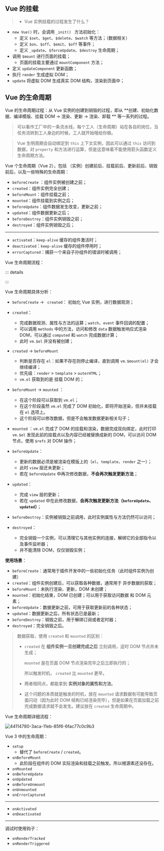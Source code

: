 ## Vue 的挂载

> + Vue 实例挂载的过程发生了什么？ 

+ `new Vue()` 时，会调用 `_init() ` 方法初始化：
  + 定义 `$set`、`$get`、`$delete`、`$watch` 等方法；（数据相关）
  + 定义 `$on`、`$off`、`$emit`、`$off` 等事件；
  + 定义 `_update`、`$forceUpdate`、`$destroy` 生命周期；
+ 调用 `$mount` 进行页面的挂载；
  + 页面的挂载主要通过 `mountComponent` 方法； 
+ 定义 `updateComponent` 更新函数；
+ 执行 `render` 生成虚拟 DOM；
+ `update` 将虚拟 DOM 生成真实 DOM 结构，渲染到页面中；



## Vue 的生命周期

Vue 的生命周期过程：从 Vue 实例的创建到销毁的过程，即从 **创建、初始化数据、编译模版、挂载 DOM → 渲染、更新 → 渲染、卸载 ** 等一系列的过程。

> 可以看作工厂中的一条流水线，每个工人（生命周期）站在各自的岗位，当任务流转到工人身边的时候，工人就开始哦给你做。

> Vue 生明周期会自动绑定到 `this` 上下文实例，因此可以通过 `this` 访问到数据，对 `property` 和方法进行运算，但是这意味着不能使用箭头函数定义生命周期方法。



Vue 个生命周期（Vue 2），包括 （实例）创建前后、挂载前后、更新前后、销毁前后，以及一些特殊的生命周期：

+ `beforeCreate` ：组件实例被创建之前；
+ `created`：组件实例完全创建；
+ `beforeMount`：组件挂载之前；
+ `mounted`：组件挂载到实例之后；
+ `beforeUpdate`：组件数据发生改变，更新之前；
+ `updated`：组件数据更新之后；
+ `beforeDestroy`：组件实例销毁之前；
+ `destroyed`：组件实例销毁之后；

***

+ `activated`：`keep-alive` 缓存的组件激活时；
+ `deactivated`：`keep-alive` 缓存的组件停用时；
+ `errorCaptured`：捕获一个来自子孙组件的错误时被调用；



Vue 生命周期流程：

::: details



:::



Vue 生命周期具体分析：

+ `beforeCreate` → ` created`： 初始化 Vue 实例，进行数据观测；
+ `created`：
  + 完成数据观测、属性与方法的运算；`watch`、`event` 事件回调的配置；
  + 可以调用 `methods` 中的方法，访问和修改 `data` 数据触发响应式渲染 DOM，可以通过 `computed` 和 `watch` 完成数据计算；
  + 此时 `vm.$el` 并没有被创建；
  
+ `created`  → `beforeMount`
  + 判断是否存在 `el`：如果不存在则停止编译，直到调用 `vm.$mount(el)` 才会继续编译；
  + 优先级：`render` > `template` > `outerHTML`；
  + `vm.el` 获取到的是 挂载 DOM 的；

+ `beforeMount` → `mounted` ：
  + 在这个阶段可以获取到 `vm.el`；
  + 在这个阶段虽然 `vm.el` 完成了 DOM 初始化，即将开始渲染，但并未挂载在 `el` 选项上。
  + 这个阶段可以修改数据，但是不会触发数据更新相关勾子；

+ `mounted` ：`vm.el` 完成了 DOM 的挂载和渲染，数据完成双向绑定，此时打印 `vm.$el` 发现此前的挂载点以及内容已经被替换成新的 DOM，可以访问 DOM 节点，使用 `$refs` 对 DOM 操作；
+ `beforeUpdate`：
  + 更新的数据必须是被渲染在模版上的（`el`、`template`、`render` 之一）；
  + 此时 `view` 层还未更新；
  + 若在 `beforeUpdate` 中再次修改数据，**不会再次触发更新方法**； 

+ `updated`：
  + 完成 `view` 层的更新；
  + 若在  `updated` 中在此修改数据，**会再次触发更新方法（`beforeUpdate`、`updated`）**；

+ `beforeDestroy`：实例被销毁之前调用，此时实例属性与方法仍然可以访问；
+ `destroyed`：
  + 完全销毁一个实例，可以清理它与其他实例的连接，解绑它的全部指令以及事件监听器；
  + 并不能清除 DOM，仅仅销毁实例；




**使用场景**：

+ `beforeCreate`：通常用于插件开发中的一些初始化任务（此时组件实例为创建）
+ `created`：组件实例创建后，可以获取各种数据，通常用于 异步数据的获取；
+ `beforeMount`：未执行渲染、更新，DOM 未创建；
+ `mounted`：初始化结束，DOM 已创建；可以用于获取访问数据 和 DOM 元素；
+ `beforeUpdate`：数据更新之前，可用于获取更新前的各种状态；
+ `updated`：数据更新之后，所有状态已是最新；
+ `beforeDestroy`：销毁之前，用于解绑订阅或者定时器；
+ `destroyed`：完全销毁之后。



> 数据获取，使用 `created` 和 `mounted` 的区别：
>
> + `created` 在 **组件实例一旦创建完成之后** 立刻调用，这时 DOM 节点并未生成； 
>
>   `mounted` 是在页面 DOM 节点渲染完毕之后立即执行的；
>
>   所以触发时机， `created` 比 `mounted` 更早。
>
> + 两者相同点，都能拿到 **实例对象的属性和方法**。
>
> + 这个问题的本质就是触发的时机，放在 `mounted` 请求数据有可能导致页面闪动（因为此时 DOM 结构已经渲染完毕），但是如果在页面加载之前完成数据请求就不会发生。建议放在 `created` 生命周期中。



Vue 生命周期详细流程：

![44114780-3aca-11eb-85f6-6fac77c0c9b3](https://cdn.jsdelivr.net/gh/simon1uo/image-flow@master/image/vTSWjQ.png)



Vue 3 中的生命周期：

+ `setup`	
  + 替代了 `beforeCreate` / `created`。
+ `onBeforeMount`
  + 此阶段在组件的 DOM 实际渲染和挂载之前触发。所以根源素还没存在。
+ `onMounted`
+ `onBeforeUpdate`
+ `onUpdated`
+ `onBeforeUnmount`
+ `onUnmounted`
+ `onErrorCaptured`

***

+ `onActivated`
+ `onDeactivated`

***

调试时使用钩子：

+ `onRenderTracked`
+ `onRenderTriggered`
